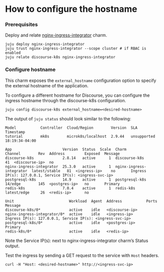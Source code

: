 # How to configure the hostname

### Prerequisites

Deploy and relate [nginx-ingress-integrator](https://charmhub.io/nginx-ingress-integrator) charm.

```
juju deploy nginx-ingress-integrator
juju trust nginx-ingress-integrator --scope cluster # if RBAC is enabled
juju relate discourse-k8s nginx-ingress-integrator
```

### Configure hostname

This charm exposes the `external_hostname` configuration option to specify the external hostname of the application.

To configure a different hostname for Discourse, you can configure the ingress hostname through the
discourse-k8s configuration.

```
juju config discourse-k8s external_hostname=<desired-hostname>
```

The output of `juju status` should look similar to the following:

```
Model           Controller  Cloud/Region        Version  SLA          Timestamp
tutorial        mk8s        microk8s/localhost  2.9.44   unsupported  18:19:34-04:00

App                       Version  Status  Scale  Charm                     Channel        Rev  Address         Exposed  Message
discourse-k8s             2.8.14   active      1  discourse-k8s                             41  <discourse-ip>  no
nginx-ingress-integrator  25.3.0   active      1  nginx-ingress-integrator  latest/stable   81  <ingress-ip>    no       Ingress IP(s): 127.0.0.1, Service IP(s): <ingress-svc-ip>
postgresql-k8s            14.9     active      1  postgresql-k8s            14/edge        145  <postgres-ip>   no       Primary
redis-k8s                 7.0.4    active      1  redis-k8s                 latest/edge     26  <redis-ip>      no

Unit                         Workload  Agent  Address           Ports   Message
discourse-k8s/0*             active    idle   <discourse-ip>
nginx-ingress-integrator/0*  active    idle   <ingress-ip>              Ingress IP(s): 127.0.0.1, Service IP(s): <ingress-svc-ip>
postgresql-k8s/0*            active    idle   <postgres-ip>             Primary
redis-k8s/0*                 active    idle   <redis-ip>    
```

Note the Service IP(s): next to nginx-ingress-integrator charm’s Status output.

Test the ingress by sending a GET request to the service with `Host` headers.

```
curl -H "Host: <desired-hostname>" http://<ingress-svc-ip>
```